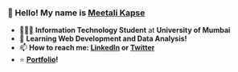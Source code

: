 ### 👋 Hello! My name is [Meetali Kapse](https://meetalik8.github.io/portfolio/)

-   👩🏾‍💻 **Information Technology Student** at **University of Mumbai**
-   🌱 **Learning Web Development and Data Analysis!**
-   📫 **How to reach me: [LinkedIn](https://www.linkedin.com/in/meetalikapse/) or [Twitter](https://twitter.com/meetsshutup)**
-   ⭐ **[Portfolio](http://meetalikapse.me/)!**

